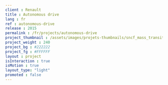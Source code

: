 ```yaml
---
client : Renault
title : Autonomous drive
lang : fr
ref : autonomous-drive
release : 2015
permalink : /fr/projects/autonomous-drive
project_thumbnail : /assets/images/projets-thumbnails/sncf_mass_transit_thumb.webp
project_weight : 240
project_bg : #222222
project_fg : #FFFFFF
layout : project
isInteraction : true
isMotion : true
layout_type: "light"
promoted : false
---
```

